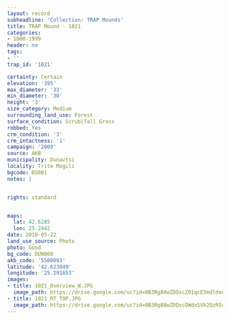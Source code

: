 ```yaml
---
layout: record
subheadline: 'Collection: TRAP Mounds'
title: TRAP Mound - 1021
categories:
- 1000-1999
header: no
tags:
- ''
trap_id: '1021'

certainty: Certain
elevation: '395'
max_diameter: '33'
min_diameter: '30'
height: '3'
size_category: Medium
surrounding_land_use: Forest
surface_condition: Scrub|Tall Grass
robbed: Yes
crm_condition: '3'
crm_intactness: '1'
campaign: '2009'
source: AKB
municipality: Dunavtsi
locality: Trite Mogili
bgcode: DS001
notes: |


rights: standard


maps:
  lat: 42.6285
  lon: 25.2442
date: 2018-05-22
land_use_source: Photo
photo: Good
bg_code: DUN008
akb_code: '5500093'
latitude: '42.623049'
longitude: '25.291653'
images:
- title: 1021_Overview_W.JPG
  image_path: https://drive.google.com/uc?id=0B3Rg88wZDQscZ01qcE5mdldocm8
- title: 1021_RT_TOP.JPG
  image_path: https://drive.google.com/uc?id=0B3Rg88wZDQscOWdxSVk2QzRScms
---
```

